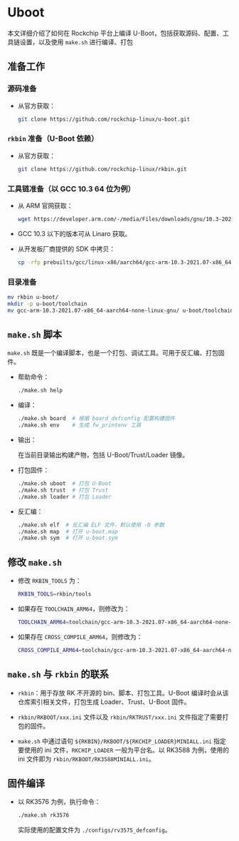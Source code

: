 # Uboot 

本文详细介绍了如何在 Rockchip 平台上编译 U-Boot，包括获取源码、配置、工具链设置，以及使用 `make.sh` 进行编译、打包

## 准备工作

### 源码准备

- 从官方获取：

  ```bash
  git clone https://github.com/rockchip-linux/u-boot.git
  ```



### `rkbin` 准备（U-Boot 依赖）

- 从官方获取：

  ```bash
  git clone https://github.com/rockchip-linux/rkbin.git
  ```



### 工具链准备（以 GCC 10.3 64 位为例）

- 从 ARM 官网获取：

  ```bash
  wget https://developer.arm.com/-/media/Files/downloads/gnu/10.3-2021.07/binrel/gcc-arm-10.3-2021.07-x86_64-aarch64-none-linux-gnu.tar.xz
  ```

- GCC 10.3 以下的版本可从 Linaro 获取。

- 从开发板厂商提供的 SDK 中拷贝：

  ```bash
  cp -rfp prebuilts/gcc/linux-x86/aarch64/gcc-arm-10.3-2021.07-x86_64-aarch64-none-linux-gnu/ .
  ```

### 目录准备

```bash
mv rkbin u-boot/
mkdir -p u-boot/toolchain
mv gcc-arm-10.3-2021.07-x86_64-aarch64-none-linux-gnu/ u-boot/toolchain/
```

## `make.sh` 脚本

`make.sh` 既是一个编译脚本，也是一个打包、调试工具。可用于反汇编、打包固件。

- 帮助命令：

  ```bash
  ./make.sh help
  ```

- 编译：

  ```bash
  ./make.sh board  # 根据 board_defconfig 配置构建固件
  ./make.sh env    # 生成 fw_printenv 工具
  ```

- 输出：

  在当前目录输出构建产物，包括 U-Boot/Trust/Loader 镜像。

- 打包固件：

  ```bash
  ./make.sh uboot  # 打包 U-Boot
  ./make.sh trust  # 打包 Trust
  ./make.sh loader # 打包 Loader
  ```

- 反汇编：

  ```bash
  ./make.sh elf  # 反汇编 ELF 文件，默认使用 -D 参数
  ./make.sh map  # 打开 u-boot.map
  ./make.sh sym  # 打开 u-boot.sym
  ```

## 修改 `make.sh`

- 修改 `RKBIN_TOOLS` 为：

  ```bash
  RKBIN_TOOLS=rkbin/tools
  ```

- 如果存在 `TOOLCHAIN_ARM64`，则修改为：

  ```bash
  TOOLCHAIN_ARM64=toolchain/gcc-arm-10.3-2021.07-x86_64-aarch64-none-linux-gnu/bin
  ```

- 如果存在 `CROSS_COMPILE_ARM64`，则修改为：

  ```bash
  CROSS_COMPILE_ARM64=toolchain/gcc-arm-10.3-2021.07-x86_64-aarch64-none-linux-gnu/bin
  ```

## `make.sh` 与 `rkbin` 的联系

- `rkbin`：用于存放 RK 不开源的 bin、脚本、打包工具。U-Boot 编译时会从该仓库索引相关文件，打包生成 Loader、Trust、U-Boot 固件。

- `rkbin/RKBOOT/xxx.ini` 文件以及 `rkbin/RKTRUST/xxx.ini` 文件指定了需要打包的固件。

- `make.sh` 中通过语句 `${RKBIN}/RKBOOT/${RKCHIP_LOADER}MINIALL.ini` 指定要使用的 ini 文件，`RKCHIP_LOADER` 一般为平台名。以 RK3588 为例，使用的 ini 文件即为 `rkbin/RKBOOT/RK3588MINIALL.ini`。

## 固件编译

- 以 RK3576 为例，执行命令：

  ```bash
  ./make.sh rk3576
  ```

  实际使用的配置文件为 `./configs/rv3575_defconfig`。

